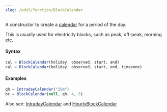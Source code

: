 ```yaml
---
slug: /odsl/function/BlockCalendar
---
```

A constructor to create a [calendar](/docs/odsl/variable/calendar) for a period of the day.

This is usually used for electricity blocks, such as peak, off-peak, morning etc.

#### Syntax
```js
cal = BlockCalendar(holiday, observed, start, end)
cal = BlockCalendar(holiday, observed, start, end, timezone)
```

#### Examples
```js
qh = IntradayCalendar("15m")
bc = BlockCalendar(null, qh, 4, 5)
```

Also see: [IntradayCalendar](IntradayCalendar) and [HourlyBlockCalendar](HourlyBlockCalendar)
